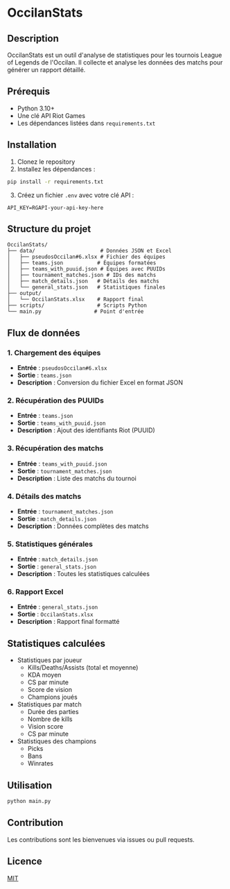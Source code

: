# OccilanStats

## Description
OccilanStats est un outil d'analyse de statistiques pour les tournois League of Legends de l'Occilan. Il collecte et analyse les données des matchs pour générer un rapport détaillé.

## Prérequis
- Python 3.10+
- Une clé API Riot Games
- Les dépendances listées dans `requirements.txt`

## Installation
1. Clonez le repository
2. Installez les dépendances :
```bash
pip install -r requirements.txt
```
3. Créez un fichier `.env` avec votre clé API :
```env
API_KEY=RGAPI-your-api-key-here
```

## Structure du projet
```
OccilanStats/
├── data/                     # Données JSON et Excel
│   ├── pseudosOccilan#6.xlsx # Fichier des équipes
│   ├── teams.json           # Équipes formatées
│   ├── teams_with_puuid.json # Équipes avec PUUIDs
│   ├── tournament_matches.json # IDs des matchs
│   ├── match_details.json   # Détails des matchs
│   └── general_stats.json   # Statistiques finales
├── output/
│   └── OccilanStats.xlsx    # Rapport final
├── scripts/                 # Scripts Python
└── main.py                 # Point d'entrée
```

## Flux de données

### 1. Chargement des équipes
- **Entrée** : `pseudosOccilan#6.xlsx`
- **Sortie** : `teams.json`
- **Description** : Conversion du fichier Excel en format JSON

### 2. Récupération des PUUIDs
- **Entrée** : `teams.json`
- **Sortie** : `teams_with_puuid.json`
- **Description** : Ajout des identifiants Riot (PUUID)

### 3. Récupération des matchs
- **Entrée** : `teams_with_puuid.json`
- **Sortie** : `tournament_matches.json`
- **Description** : Liste des matchs du tournoi

### 4. Détails des matchs
- **Entrée** : `tournament_matches.json`
- **Sortie** : `match_details.json`
- **Description** : Données complètes des matchs

### 5. Statistiques générales
- **Entrée** : `match_details.json`
- **Sortie** : `general_stats.json`
- **Description** : Toutes les statistiques calculées

### 6. Rapport Excel
- **Entrée** : `general_stats.json`
- **Sortie** : `OccilanStats.xlsx`
- **Description** : Rapport final formatté

## Statistiques calculées
- Statistiques par joueur
  - Kills/Deaths/Assists (total et moyenne)
  - KDA moyen
  - CS par minute
  - Score de vision
  - Champions joués
- Statistiques par match
  - Durée des parties
  - Nombre de kills
  - Vision score
  - CS par minute
- Statistiques des champions
  - Picks
  - Bans
  - Winrates

## Utilisation
```bash
python main.py
```

## Contribution
Les contributions sont les bienvenues via issues ou pull requests.

## Licence
[MIT](LICENSE)
